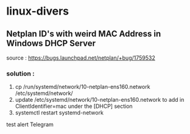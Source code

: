 # linux-divers

## Netplan ID's with weird MAC Address in Windows DHCP Server
source : https://bugs.launchpad.net/netplan/+bug/1759532

### solution :
1) cp /run/systemd/network/10-netplan-ens160.network /etc/systemd/network/
2) update /etc/systemd/network/10-netplan-ens160.network to add in ClientIdentifier=mac under the [DHCP] section
3) systemctl restart systemd-network


test alert Telegram
